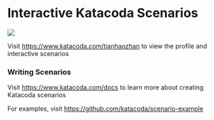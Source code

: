 # Interactive Katacoda Scenarios

[![](http://shields.katacoda.com/katacoda/tianhaozhan/count.svg)](https://www.katacoda.com/tianhaozhan "Get your profile on Katacoda.com")

Visit https://www.katacoda.com/tianhaozhan to view the profile and interactive scenarios

### Writing Scenarios
Visit https://www.katacoda.com/docs to learn more about creating Katacoda scenarios

For examples, visit https://github.com/katacoda/scenario-example
